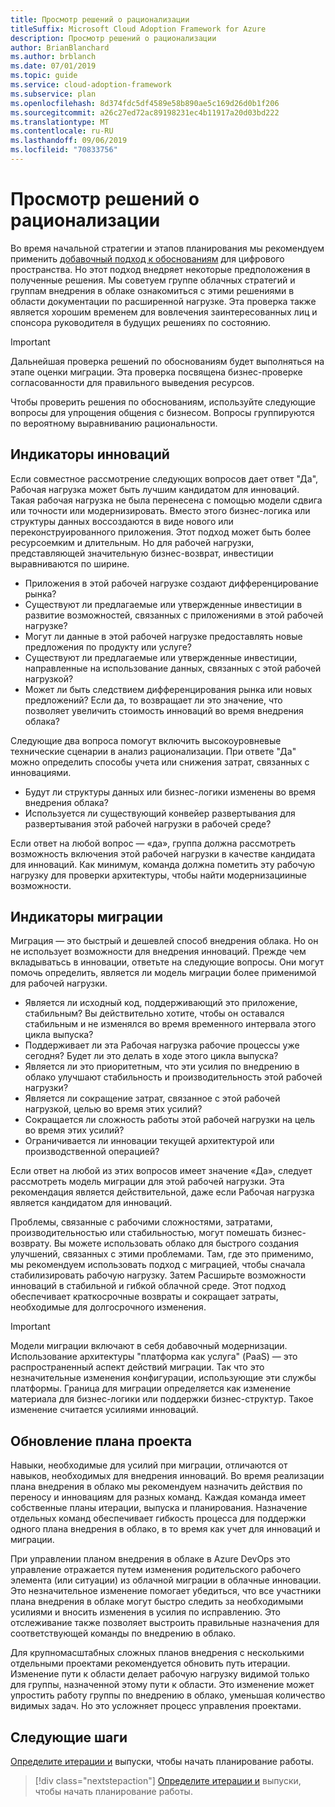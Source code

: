 ```yaml
---
title: Просмотр решений о рационализации
titleSuffix: Microsoft Cloud Adoption Framework for Azure
description: Просмотр решений о рационализации
author: BrianBlanchard
ms.author: brblanch
ms.date: 07/01/2019
ms.topic: guide
ms.service: cloud-adoption-framework
ms.subservice: plan
ms.openlocfilehash: 8d374fdc5df4589e58b890ae5c169d26d0b1f206
ms.sourcegitcommit: a26c27ed72ac89198231ec4b11917a20d03bd222
ms.translationtype: MT
ms.contentlocale: ru-RU
ms.lasthandoff: 09/06/2019
ms.locfileid: "70833756"
---
```

# <a name="review-rationalization-decisions"></a>Просмотр решений о рационализации

Во время начальной стратегии и этапов планирования мы рекомендуем применить [добавочный подход к обоснованиям](../digital-estate/rationalize.md#incremental-rationalization) для цифрового пространства. Но этот подход внедряет некоторые предположения в полученные решения. Мы советуем группе облачных стратегий и группам внедрения в облаке ознакомиться с этими решениями в области документации по расширенной нагрузке. Эта проверка также является хорошим временем для вовлечения заинтересованных лиц и спонсора руководителя в будущих решениях по состоянию.

> [!IMPORTANT]
> Дальнейшая проверка решений по обоснованиям будет выполняться на этапе оценки миграции. Эта проверка посвящена бизнес-проверке согласованности для правильного выведения ресурсов.

Чтобы проверить решения по обоснованиям, используйте следующие вопросы для упрощения общения с бизнесом. Вопросы группируются по вероятному выравниванию рациональности.

## <a name="innovation-indicators"></a>Индикаторы инноваций

Если совместное рассмотрение следующих вопросов дает ответ "Да", Рабочая нагрузка может быть лучшим кандидатом для инноваций. Такая рабочая нагрузка не была перенесена с помощью модели сдвига или точности или модернизировать. Вместо этого бизнес-логика или структуры данных воссоздаются в виде нового или переконструированного приложения. Этот подход может быть более ресурсоемким и длительным. Но для рабочей нагрузки, представляющей значительную бизнес-возврат, инвестиции выравниваются по ширине.

- Приложения в этой рабочей нагрузке создают дифференцирование рынка?
- Существуют ли предлагаемые или утвержденные инвестиции в развитие возможностей, связанных с приложениями в этой рабочей нагрузке?
- Могут ли данные в этой рабочей нагрузке предоставлять новые предложения по продукту или услуге?
- Существуют ли предлагаемые или утвержденные инвестиции, направленные на использование данных, связанных с этой рабочей нагрузкой?
- Может ли быть следствием дифференцирования рынка или новых предложений? Если да, то возвращает ли это значение, что позволяет увеличить стоимость инноваций во время внедрения облака?

Следующие два вопроса помогут включить высокоуровневые технические сценарии в анализ рационализации. При ответе "Да" можно определить способы учета или снижения затрат, связанных с инновациями.

- Будут ли структуры данных или бизнес-логики изменены во время внедрения облака?
- Используется ли существующий конвейер развертывания для развертывания этой рабочей нагрузки в рабочей среде?

Если ответ на любой вопрос — «да», группа должна рассмотреть возможность включения этой рабочей нагрузки в качестве кандидата для инноваций. Как минимум, команда должна пометить эту рабочую нагрузку для проверки архитектуры, чтобы найти модернизацииные возможности.

## <a name="migration-indicators"></a>Индикаторы миграции

Миграция — это быстрый и дешевлей способ внедрения облака. Но он не использует возможности для внедрения инноваций. Прежде чем вкладыватьсь в инновации, ответьте на следующие вопросы. Они могут помочь определить, является ли модель миграции более применимой для рабочей нагрузки.

- Является ли исходный код, поддерживающий это приложение, стабильным? Вы действительно хотите, чтобы он оставался стабильным и не изменялся во время временного интервала этого цикла выпуска?
- Поддерживает ли эта Рабочая нагрузка рабочие процессы уже сегодня? Будет ли это делать в ходе этого цикла выпуска?
- Является ли это приоритетным, что эти усилия по внедрению в облако улучшают стабильность и производительность этой рабочей нагрузки?
- Является ли сокращение затрат, связанное с этой рабочей нагрузкой, целью во время этих усилий?
- Сокращается ли сложность работы этой рабочей нагрузки на цель во время этих усилий?
- Ограничивается ли инновации текущей архитектурой или производственной операцией?

Если ответ на любой из этих вопросов имеет значение «Да», следует рассмотреть модель миграции для этой рабочей нагрузки. Эта рекомендация является действительной, даже если Рабочая нагрузка является кандидатом для инноваций.

Проблемы, связанные с рабочими сложностями, затратами, производительностью или стабильностью, могут помешать бизнес-возврату. Вы можете использовать облако для быстрого создания улучшений, связанных с этими проблемами. Там, где это применимо, мы рекомендуем использовать подход с миграцией, чтобы сначала стабилизировать рабочую нагрузку. Затем Расширьте возможности инноваций в стабильной и гибкой облачной среде. Этот подход обеспечивает краткосрочные возвраты и сокращает затраты, необходимые для долгосрочного изменения.

> [!IMPORTANT]
> Модели миграции включают в себя добавочный модернизации. Использование архитектуры "платформа как услуга" (PaaS) — это распространенный аспект действий миграции. Так что это незначительные изменения конфигурации, использующие эти службы платформы. Граница для миграции определяется как изменение материала для бизнес-логики или поддержки бизнес-структур. Такое изменение считается усилиями инноваций.

## <a name="update-the-project-plan"></a>Обновление плана проекта

Навыки, необходимые для усилий при миграции, отличаются от навыков, необходимых для внедрения инноваций. Во время реализации плана внедрения в облако мы рекомендуем назначить действия по переносу и инновациям для разных команд. Каждая команда имеет собственные планы итерации, выпуска и планирования. Назначение отдельных команд обеспечивает гибкость процесса для поддержки одного плана внедрения в облако, в то время как учет для инноваций и миграции.

При управлении планом внедрения в облаке в Azure DevOps это управление отражается путем изменения родительского рабочего элемента (или ситуации) из облачной миграции в облачные инновации. Это незначительное изменение помогает убедиться, что все участники плана внедрения в облаке могут быстро следить за необходимыми усилиями и вносить изменения в усилия по исправлению. Это отслеживание также позволяет выстроить правильные назначения для соответствующей команды по внедрению в облако.

Для крупномасштабных сложных планов внедрения с несколькими отдельными проектами рекомендуется обновить путь итерации. Изменение пути к области делает рабочую нагрузку видимой только для группы, назначенной этому пути к области. Это изменение может упростить работу группы по внедрению в облако, уменьшая количество видимых задач. Но это усложняет процесс управления проектами.

## <a name="next-steps"></a>Следующие шаги

[Определите итерации и](./iteration-paths.md) выпуски, чтобы начать планирование работы.

> [!div class="nextstepaction"]
> [Определите итерации и](./iteration-paths.md) выпуски, чтобы начать планирование работы.

